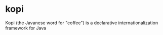 kopi
====

Kopi (the Javanese word for "coffee") is a declarative internationalization framework for Java
